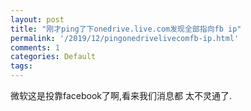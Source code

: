 ```yaml
---
layout: post
title: "刚才ping了下onedrive.live.com发现全部指向fb ip"
permalink: '/2019/12/pingonedrivelivecomfb-ip.html'
comments: 1
categories: Default
tags: 
---
```

微软这是投靠facebook了啊,看来我们消息都 太不灵通了.